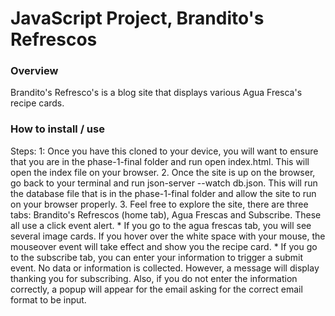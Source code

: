 # JavaScript Project, Brandito's Refrescos

### Overview
Brandito's Refresco's is a blog site that displays various Agua Fresca's recipe cards. 

### How to install / use
Steps:
1: Once you have this cloned to your device, you will want to ensure that you are in the phase-1-final folder and run open index.html. This will open the index file on your browser.
2. Once the site is up on the browser, go back to your terminal and run json-server --watch db.json. This will run the database file that is in the phase-1-final folder and allow the site to run on your browser properly.
3. Feel free to explore the site, there are three tabs: Brandito's Refrescos (home tab), Agua Frescas and Subscribe. These all use a click event alert. 
        * If you go to the agua frescas tab, you will see several image cards. If you hover over the white space with your mouse, the mouseover event will take effect and show you the recipe card. 
        * If you go to the subscribe tab, you can enter your information to trigger a submit event. No data or information is collected. However, a message will display thanking you for subscribing. Also, if you do not enter the information correctly, a popup will appear for the email asking for the correct email format to be input.